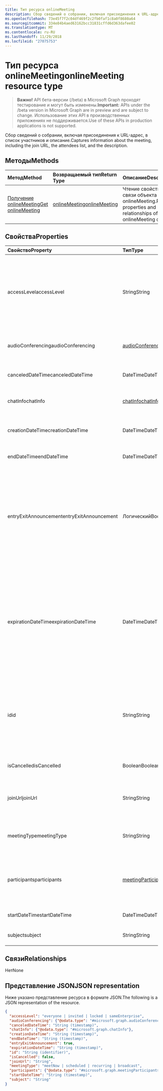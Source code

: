 ```yaml
---
title: Тип ресурса onlineMeeting
description: Сбор сведений о собрании, включая присоединения к URL-адрес, в список участников и описание.
ms.openlocfilehash: 73e45f7f2c04df469f2c2fb0faf1c8a0f8680a64
ms.sourcegitcommit: 334e84b4aed63162bcc31831cffd6d363dafee02
ms.translationtype: MT
ms.contentlocale: ru-RU
ms.lasthandoff: 11/29/2018
ms.locfileid: "27075753"
---
```

# <a name="onlinemeeting-resource-type"></a><span data-ttu-id="6f495-103">Тип ресурса onlineMeeting</span><span class="sxs-lookup"><span data-stu-id="6f495-103">onlineMeeting resource type</span></span>

> <span data-ttu-id="6f495-104">**Важно!** API бета-версии (/beta) в Microsoft Graph проходят тестирование и могут быть изменены.</span><span class="sxs-lookup"><span data-stu-id="6f495-104">**Important:** APIs under the /beta version in Microsoft Graph are in preview and are subject to change.</span></span> <span data-ttu-id="6f495-105">Использование этих API в производственных приложениях не поддерживается.</span><span class="sxs-lookup"><span data-stu-id="6f495-105">Use of these APIs in production applications is not supported.</span></span>

<span data-ttu-id="6f495-106">Сбор сведений о собрании, включая присоединения к URL-адрес, в список участников и описание.</span><span class="sxs-lookup"><span data-stu-id="6f495-106">Captures information about the meeting, including the join URL, the attendees list, and the description.</span></span>

## <a name="methods"></a><span data-ttu-id="6f495-107">Методы</span><span class="sxs-lookup"><span data-stu-id="6f495-107">Methods</span></span>

| <span data-ttu-id="6f495-108">Метод</span><span class="sxs-lookup"><span data-stu-id="6f495-108">Method</span></span>         | <span data-ttu-id="6f495-109">Возвращаемый тип</span><span class="sxs-lookup"><span data-stu-id="6f495-109">Return Type</span></span> | <span data-ttu-id="6f495-110">Описание</span><span class="sxs-lookup"><span data-stu-id="6f495-110">Description</span></span> |
|:---------------|:--------|:----------|
| [<span data-ttu-id="6f495-111">Получение onlineMeeting</span><span class="sxs-lookup"><span data-stu-id="6f495-111">Get onlineMeeting</span></span>](../api/onlinemeeting-get.md) | [<span data-ttu-id="6f495-112">onlineMeeting</span><span class="sxs-lookup"><span data-stu-id="6f495-112">onlineMeeting</span></span>](onlinemeeting.md) | <span data-ttu-id="6f495-113">Чтение свойства и связи объекта onlineMeeting.</span><span class="sxs-lookup"><span data-stu-id="6f495-113">Read properties and relationships of onlineMeeting object.</span></span> |

## <a name="properties"></a><span data-ttu-id="6f495-114">Свойства</span><span class="sxs-lookup"><span data-stu-id="6f495-114">Properties</span></span>

| <span data-ttu-id="6f495-115">Свойство</span><span class="sxs-lookup"><span data-stu-id="6f495-115">Property</span></span>                  | <span data-ttu-id="6f495-116">Тип</span><span class="sxs-lookup"><span data-stu-id="6f495-116">Type</span></span>                                                   | <span data-ttu-id="6f495-117">Description</span><span class="sxs-lookup"><span data-stu-id="6f495-117">Description</span></span>                                                                                                                |
| :------------------------ | :----------------------------------------------------- | :------------------------------------------------------------------------------------------------------------------------- |
| <span data-ttu-id="6f495-118">accessLevel</span><span class="sxs-lookup"><span data-stu-id="6f495-118">accessLevel</span></span>               | <span data-ttu-id="6f495-119">String</span><span class="sxs-lookup"><span data-stu-id="6f495-119">String</span></span>                                                 | <span data-ttu-id="6f495-120">Уровень доступа, который управляет допуска на собрание по сети.</span><span class="sxs-lookup"><span data-stu-id="6f495-120">The access level that controls admission to the online meeting.</span></span> <span data-ttu-id="6f495-121">Возможные значения: `everyone`, `invited`, `locked`, `sameEnterprise`, `unknown`.</span><span class="sxs-lookup"><span data-stu-id="6f495-121">Possible values are: `everyone`, `invited`, `locked`, `sameEnterprise`, `unknown`.</span></span> |
| <span data-ttu-id="6f495-122">audioConferencing</span><span class="sxs-lookup"><span data-stu-id="6f495-122">audioConferencing</span></span>         | [<span data-ttu-id="6f495-123">audioConferencing</span><span class="sxs-lookup"><span data-stu-id="6f495-123">audioConferencing</span></span>](audioconferencing.md)              | <span data-ttu-id="6f495-124">Представляет телефона данные для доступа к onlineMeeting.</span><span class="sxs-lookup"><span data-stu-id="6f495-124">Represents phone access information for an onlineMeeting.</span></span> |
| <span data-ttu-id="6f495-125">canceledDateTime</span><span class="sxs-lookup"><span data-stu-id="6f495-125">canceledDateTime</span></span>          | <span data-ttu-id="6f495-126">DateTime</span><span class="sxs-lookup"><span data-stu-id="6f495-126">DateTime</span></span>                                               | <span data-ttu-id="6f495-127">Время, когда приглашение на собрание было отменено.</span><span class="sxs-lookup"><span data-stu-id="6f495-127">The time when the meeting was canceled.</span></span> |
| <span data-ttu-id="6f495-128">chatInfo</span><span class="sxs-lookup"><span data-stu-id="6f495-128">chatInfo</span></span>                  | [<span data-ttu-id="6f495-129">chatInfo</span><span class="sxs-lookup"><span data-stu-id="6f495-129">chatInfo</span></span>](chatinfo.md)                                | <span data-ttu-id="6f495-130">Chat, связанного с этого собрания.</span><span class="sxs-lookup"><span data-stu-id="6f495-130">The chat associated with this meeting.</span></span> |
| <span data-ttu-id="6f495-131">creationDateTime</span><span class="sxs-lookup"><span data-stu-id="6f495-131">creationDateTime</span></span>          | <span data-ttu-id="6f495-132">DateTime</span><span class="sxs-lookup"><span data-stu-id="6f495-132">DateTime</span></span>                                               | <span data-ttu-id="6f495-133">Время создания собрания.</span><span class="sxs-lookup"><span data-stu-id="6f495-133">The time when the meeting was created.</span></span> <span data-ttu-id="6f495-134">Только для чтения.</span><span class="sxs-lookup"><span data-stu-id="6f495-134">Readonly.</span></span>
| <span data-ttu-id="6f495-135">endDateTime</span><span class="sxs-lookup"><span data-stu-id="6f495-135">endDateTime</span></span>               | <span data-ttu-id="6f495-136">DateTime</span><span class="sxs-lookup"><span data-stu-id="6f495-136">DateTime</span></span>                                               | <span data-ttu-id="6f495-137">Время окончания собрания.</span><span class="sxs-lookup"><span data-stu-id="6f495-137">End time of the meeting.</span></span> |
| <span data-ttu-id="6f495-138">entryExitAnnouncement</span><span class="sxs-lookup"><span data-stu-id="6f495-138">entryExitAnnouncement</span></span>     | <span data-ttu-id="6f495-139">Логический</span><span class="sxs-lookup"><span data-stu-id="6f495-139">Boolean</span></span>                                                | <span data-ttu-id="6f495-140">Состояние присутствия объявлений для собрания по сети.</span><span class="sxs-lookup"><span data-stu-id="6f495-140">The attendance announcements status for the online meeting.</span></span> <span data-ttu-id="6f495-141">При включении извещения присутствия собрание по сети объявлять имена participantswho join в собрании по аудио.</span><span class="sxs-lookup"><span data-stu-id="6f495-141">When attendance announcements are enabled, the online meeting will announce the names of the participantswho join the meeting through audio.</span></span> |
| <span data-ttu-id="6f495-142">expirationDateTime</span><span class="sxs-lookup"><span data-stu-id="6f495-142">expirationDateTime</span></span>        | <span data-ttu-id="6f495-143">DateTime</span><span class="sxs-lookup"><span data-stu-id="6f495-143">DateTime</span></span>                                               | <span data-ttu-id="6f495-144">Абсолютный по Гринвичу (UTC) даты и времени, после которого можно удалить собрание по сети.</span><span class="sxs-lookup"><span data-stu-id="6f495-144">The absolute Coordinated Universal Time (UTC) date and time after which the online meeting can be deleted.</span></span> <span data-ttu-id="6f495-145">Даты и времени должны быть от одного года до до десять лет после текущей датой и временем на сервере.</span><span class="sxs-lookup"><span data-stu-id="6f495-145">The day and time must be between one year before, and ten years after, the current date and time on the server.</span></span> |
| <span data-ttu-id="6f495-146">id</span><span class="sxs-lookup"><span data-stu-id="6f495-146">id</span></span>                        | <span data-ttu-id="6f495-147">String</span><span class="sxs-lookup"><span data-stu-id="6f495-147">String</span></span>                                                 | <span data-ttu-id="6f495-148">Идентификатор, связанный с собрания по сети.</span><span class="sxs-lookup"><span data-stu-id="6f495-148">The ID associated with the online meeting.</span></span> <span data-ttu-id="6f495-149">Используется в начало HTTP-запросов в качестве идентификатора.</span><span class="sxs-lookup"><span data-stu-id="6f495-149">Used in a GET HTTP request as the ID.</span></span> <span data-ttu-id="6f495-150">Только для чтения.</span><span class="sxs-lookup"><span data-stu-id="6f495-150">Read-only.</span></span> <span data-ttu-id="6f495-151">Сервер, созданный.</span><span class="sxs-lookup"><span data-stu-id="6f495-151">Server generated.</span></span> |
| <span data-ttu-id="6f495-152">isCancelled</span><span class="sxs-lookup"><span data-stu-id="6f495-152">isCancelled</span></span>               | <span data-ttu-id="6f495-153">Boolean</span><span class="sxs-lookup"><span data-stu-id="6f495-153">Boolean</span></span>                                                | <span data-ttu-id="6f495-154">Приглашение на собрание была ли отменена.</span><span class="sxs-lookup"><span data-stu-id="6f495-154">Whether the meeting has been canceled.</span></span> |
| <span data-ttu-id="6f495-155">joinUrl</span><span class="sxs-lookup"><span data-stu-id="6f495-155">joinUrl</span></span>                   | <span data-ttu-id="6f495-156">String</span><span class="sxs-lookup"><span data-stu-id="6f495-156">String</span></span>                                                 | <span data-ttu-id="6f495-157">URL-адрес, используемый при собрание по сети, связанное с веб.</span><span class="sxs-lookup"><span data-stu-id="6f495-157">The URL that is used when the online meeting is joined from the web.</span></span> |
| <span data-ttu-id="6f495-158">meetingType</span><span class="sxs-lookup"><span data-stu-id="6f495-158">meetingType</span></span>               | <span data-ttu-id="6f495-159">String</span><span class="sxs-lookup"><span data-stu-id="6f495-159">String</span></span>                                                 | <span data-ttu-id="6f495-160">Возможные значения: `meetNow`, `scheduled`, `recurring`,`broadcast`</span><span class="sxs-lookup"><span data-stu-id="6f495-160">Possible values are: `meetNow`, `scheduled`, `recurring`, `broadcast`</span></span> |
| <span data-ttu-id="6f495-161">participants</span><span class="sxs-lookup"><span data-stu-id="6f495-161">participants</span></span>              | [<span data-ttu-id="6f495-162">meetingParticipants</span><span class="sxs-lookup"><span data-stu-id="6f495-162">meetingParticipants</span></span>](meetingparticipants.md)          | <span data-ttu-id="6f495-163">Участники, связанные с собрания по сети.</span><span class="sxs-lookup"><span data-stu-id="6f495-163">The participants associated with the online meeting.</span></span>  <span data-ttu-id="6f495-164">Сюда входят Организатор и участники.</span><span class="sxs-lookup"><span data-stu-id="6f495-164">This includes the organizer and the attendees.</span></span> |
| <span data-ttu-id="6f495-165">startDateTime</span><span class="sxs-lookup"><span data-stu-id="6f495-165">startDateTime</span></span>             | <span data-ttu-id="6f495-166">DateTime</span><span class="sxs-lookup"><span data-stu-id="6f495-166">DateTime</span></span>                                               | <span data-ttu-id="6f495-167">Запустите время собрания.</span><span class="sxs-lookup"><span data-stu-id="6f495-167">Start time of the meeting.</span></span> |
| <span data-ttu-id="6f495-168">subject</span><span class="sxs-lookup"><span data-stu-id="6f495-168">subject</span></span>                   | <span data-ttu-id="6f495-169">String</span><span class="sxs-lookup"><span data-stu-id="6f495-169">String</span></span>                                                 | <span data-ttu-id="6f495-170">Тема собрания по сети.</span><span class="sxs-lookup"><span data-stu-id="6f495-170">The subject of the online meeting.</span></span> |

## <a name="relationships"></a><span data-ttu-id="6f495-171">Связи</span><span class="sxs-lookup"><span data-stu-id="6f495-171">Relationships</span></span>
<span data-ttu-id="6f495-172">Нет</span><span class="sxs-lookup"><span data-stu-id="6f495-172">None</span></span>

## <a name="json-representation"></a><span data-ttu-id="6f495-173">Представление JSON</span><span class="sxs-lookup"><span data-stu-id="6f495-173">JSON representation</span></span>

<span data-ttu-id="6f495-174">Ниже указано представление ресурса в формате JSON.</span><span class="sxs-lookup"><span data-stu-id="6f495-174">The following is a JSON representation of the resource.</span></span>

<!-- {
  "blockType": "resource",
  "optionalProperties": [

  ],
  "@odata.type": "microsoft.graph.onlineMeeting"
}-->
```json
{
  "accessLevel": "everyone | invited | locked | sameEnterprise",
  "audioConferencing": {"@odata.type": "#microsoft.graph.audioConferencing"},
  "canceledDateTime": "String (timestamp)",
  "chatInfo": {"@odata.type": "#microsoft.graph.chatInfo"},
  "creationDateTime": "String (timestamp)",
  "endDateTime": "String (timestamp)",
  "entryExitAnnouncement": true,
  "expirationDateTime": "String (timestamp)",
  "id": "String (identifier)",
  "isCancelled": false,
  "joinUrl": "String",
  "meetingType": "meetNow | scheduled | recurring | broadcast",
  "participants": {"@odata.type": "#microsoft.graph.meetingParticipants"},
  "startDateTime": "String (timestamp)",
  "subject": "String"
}
```

<!-- uuid: 8fcb5dbc-d5aa-4681-8e31-b001d5168d79
2015-10-25 14:57:30 UTC -->
<!-- {
  "type": "#page.annotation",
  "description": "onlineMeeting resource",
  "keywords": "",
  "section": "documentation",
  "tocPath": ""
}-->
